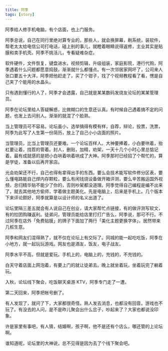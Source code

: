 ```yaml
---
title: 阿季
tags: [story]
---
```


阿季给人修手机电脑，有个店面，也上门服务。

阿季总说，自己在同行里绝对算专业的，那些人，就会换屏幕，刷系统，装软件，帮老太太给电信公司打电话，碰上别的事儿，就瞪着眼睛说得返修，主业其实是贴膜和卖手机壳。阿季不挑活儿，专看疑难杂症。

软件硬件，文件恢复，键盘进水，视频剪辑，升级组装，家庭影院，港行代购，阿季遇着什么问题都愿意捣鼓，渐渐就什么都懂点。有一次邻居家网坏了，公司来人张口要五十大洋，阿季把他赶走了，买了个钳子，找了个视频教程看了看，愣是自己夹了个能用的水晶头。

只有遇到懂行的人了，阿季才会透露，自己就是某某数码发烧友论坛的某某管理员。

阿季在论坛里给人答疑解惑，比做糊口的生意还认真。有时候自己遇着搞不定的问题，也发上去问别人。渐渐的就混了个脸熟。

当上管理员可不容易。论坛虽小，选举搞得有模有样，自荐，辩论，投票，洗票，阿季为此写了人生第一份简历，放上了自己小小店面的照片。

当管理员，比当上管理员还要难。一个论坛百样人。大神要捧着，小白要哄着，抬杠要让着，找茬的管着。封人，删贴，加精，劝架，一天十几个小时心里总惦记着。最有成就感的是把小白哄着哄着哄成了大神。阿季那时已经招了个帮忙的，算是学徒，准备以后再开家店。

光会劝架还不行，自己也得有拿得出手的东西。要么会技术能写软件修分区表，要么懂电路能自己焊内存颗粒，要么有闲钱烧设备做开箱评测，要么辛苦搬运国外视频，总归精华贴不能少了你的，否则吵架都没道理。阿季觉得自己编程是编不出来了，就去其他地方偷师，学着做主题美化。先是电脑上，后来是手机上。几个版本下来评论颇好，阿季就算是以设计师的名义出道了。

论坛里隔三差五就会有人说自己在创业，请大家帮忙点链接，有的做评测写软文，有的拉团购赚返利。徒弟问，管理员能给店里打打广告么，阿季说，那可不行。不过阿季在店外「免费贴膜」的牌子下面加了两行「美化主题更换字体」，居然带来几桩生意。

阿季和网友们混得熟了，就不仅在论坛上有交际了。同城的能一起吃吃饭，阿季在小地方，就一起玩玩游戏。网友也是酒友，饭友，电子战友。

阿季水平不高，但就是爱玩。手机上的，电脑上的，充钱的，不充钱的。

白天守着店面上网泡着，有要上门的就让徒弟去。晚上就坐着玩，坐着玩完了躺着玩。

入秋，论坛线下聚会，吃饭聊天桌游 KTV，阿季专门走了一遭。

第二天回来，阿季把帐号删了。

有人发现了，就问了下，大家都很奇怪。熟人发去消息，也都没有回音。游戏也不玩了。有没去的人问，是不是昨儿聚会出什么岔子，吵起来了？大家也都说没印象。

许是家里有事吧，有人猜，结婚啊，孩子啊，他不是还有个店么，哪还管的上论坛啊。

谁知道呢，论坛里的大神说，总不见得是因为去了个线下聚会吧。